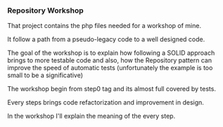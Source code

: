 ### Repository Workshop

That project contains the php files needed for a workshop of mine. 

It follow a path from a pseudo-legacy code to a well designed code.

The goal of the workshop is to explain how following a SOLID approach 
brings to more testable code and also, how the Repository pattern can 
 improve the speed of automatic tests (unfortunately the example is too
 small to be a significative)
 
The workshop begin from step0 tag and its almost full covered by tests. 

Every steps brings code refactorization and improvement in design.
 
In the workshop I'll explain the meaning of the every step. 